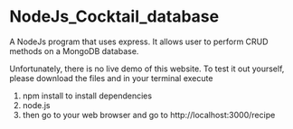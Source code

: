 # NodeJs_Cocktail_database
A NodeJs program that uses express. It allows user to perform CRUD methods on a MongoDB database.

Unfortunately, there is no live demo of this website. To test it out yourself, please download the files and in your terminal execute
1. npm install to install dependencies
1. node.js
1. then go to your web browser and go to http://localhost:3000/recipe

